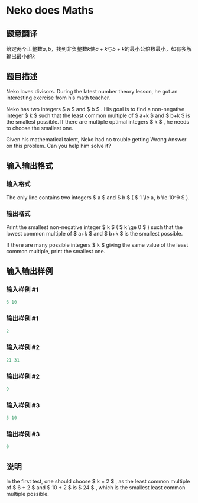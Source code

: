 # Neko does Maths

## 题意翻译

给定两个正整数$a,b$，找到非负整数$k$使$a+k$与$b+k$的最小公倍数最小，如有多解输出最小的$k$

## 题目描述

Neko loves divisors. During the latest number theory lesson, he got an interesting exercise from his math teacher.

Neko has two integers $ a $ and $ b $ . His goal is to find a non-negative integer $ k $ such that the least common multiple of $ a+k $ and $ b+k $ is the smallest possible. If there are multiple optimal integers $ k $ , he needs to choose the smallest one.

Given his mathematical talent, Neko had no trouble getting Wrong Answer on this problem. Can you help him solve it?

## 输入输出格式

### 输入格式

The only line contains two integers $ a $ and $ b $ ( $ 1 \le a, b \le 10^9 $ ).

### 输出格式

Print the smallest non-negative integer $ k $ ( $ k \ge 0 $ ) such that the lowest common multiple of $ a+k $ and $ b+k $ is the smallest possible.

If there are many possible integers $ k $ giving the same value of the least common multiple, print the smallest one.

## 输入输出样例

### 输入样例 #1

```cpp
6 10

```
### 输出样例 #1

```cpp
2
```


### 输入样例 #2

```cpp
21 31

```
### 输出样例 #2

```cpp
9
```


### 输入样例 #3

```cpp
5 10

```
### 输出样例 #3

```cpp
0
```


## 说明

In the first test, one should choose $ k = 2 $ , as the least common multiple of $ 6 + 2 $ and $ 10 + 2 $ is $ 24 $ , which is the smallest least common multiple possible.

